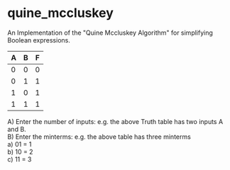 # quine_mccluskey
An Implementation of the "Quine Mccluskey Algorithm" for simplifying Boolean expressions.

| A | B | F |
|---|---|---|
| 0 | 0 | 0 |
| 0 | 1 | 1 |
| 1 | 0 | 1 |
| 1 | 1 | 1 |

A) Enter the number of inputs:  e.g. the above Truth table has two inputs A and B.                                                        
B) Enter the minterms: e.g. the above table has three minterms                                                                             
                               a) 01 = 1                                                                                                      
                               b) 10 = 2                                                                                                            
                               c) 11 = 3                                                                                                                
